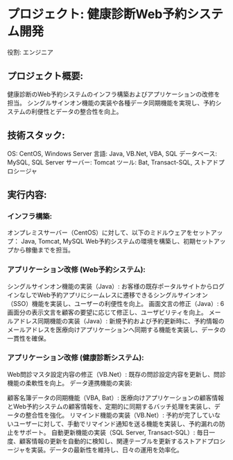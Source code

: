 # プロジェクト: 健康診断Web予約システム開発
役割: エンジニア

## プロジェクト概要:
健康診断のWeb予約システムのインフラ構築およびアプリケーションの改修を担当。
シングルサインオン機能の実装や各種データ同期機能を実現し、予約システムの利便性とデータの整合性を向上。

## 技術スタック:

OS: CentOS, Windows Server
言語: Java, VB.Net, VBA, SQL
データベース: MySQL, SQL Server
サーバー: Tomcat
ツール: Bat, Transact-SQL, ストアドプロシージャ

## 実行内容:

### インフラ構築:

オンプレミスサーバー（CentOS）に対して、以下のミドルウェアをセットアップ：
Java, Tomcat, MySQL
Web予約システムの環境を構築し、初期セットアップから稼働までを担当。

### アプリケーション改修 (Web予約システム):

シングルサインオン機能の実装（Java）:
お客様の既存ポータルサイトからログインなしでWeb予約アプリにシームレスに遷移できるシングルサインオン（SSO）機能を実装し、ユーザーの利便性を向上。
画面文言の修正（Java）:
6画面分の表示文言を顧客の要望に応じて修正し、ユーザビリティを向上。
メールアドレス同期機能の実装（Java）:
新規予約および予約更新時に、予約情報のメールアドレスを医療向けアプリケーションへ同期する機能を実装し、データの一貫性を確保。

### アプリケーション改修 (健康診断システム):

Web問診マスタ設定内容の修正（VB.Net）:
既存の問診設定内容を更新し、問診機能の柔軟性を向上。
データ連携機能の実装:

顧客名簿データの同期機能（VBA, Bat）:
医療向けアプリケーションの顧客情報とWeb予約システムの顧客情報を、定期的に同期するバッチ処理を実装し、データの整合性を強化。
リマインド機能の実装（VB.Net）:
予約が完了していないユーザーに対して、手動でリマインド通知を送る機能を実装し、予約漏れの防止をサポート。
自動更新機能の実装（SQL Server, Transact-SQL）:
毎日一度、顧客情報の更新を自動的に検知し、関連テーブルを更新するストアドプロシージャを実装。データの最新性を維持し、日々の運用を効率化。